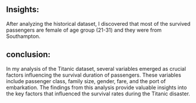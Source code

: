 ## Insights:
After analyzing the historical dataset, I discovered that most of the survived passengers are female of age group (21-31) and they were from Southampton. 



## conclusion:

In my analysis of the Titanic dataset, several variables emerged as crucial factors influencing the survival duration of passengers. These variables include passenger class, family size, gender, fare, and the port of embarkation. The findings from this analysis provide valuable insights into the key factors that influenced the survival rates during the Titanic disaster.

